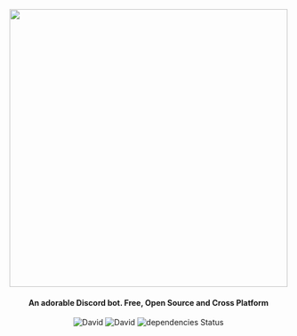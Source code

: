 <div align="center">

<img src="https://cdn.glitch.com/cc3ac29e-f4ce-4208-9e45-eadb26258397%2FFinalTest.png?v=1582118840141" width="500px">

#### An adorable Discord bot. Free, Open Source and Cross Platform

![David](https://img.shields.io/david/Asgarrrrr/Luna?color=%232F1BE3)
![David](https://img.shields.io/codacy/grade/1770b308454b4ea5915d6b9fe1c631f3?color=%23462FE9)
![dependencies Status](https://img.shields.io/badge/build-success-7354F6)

</div>
